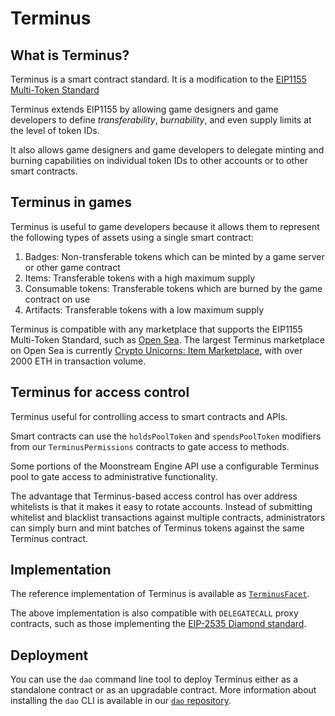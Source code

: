 # Terminus

## What is Terminus?

Terminus is a smart contract standard. It is a modification to the [EIP1155 Multi-Token Standard](https://eips.ethereum.org/EIPS/eip-1155)

Terminus extends EIP1155 by allowing game designers and game developers to define *transferability*, *burnability*, and even supply limits at the level of token IDs.

It also allows game designers and game developers to delegate minting and burning capabilities on individual
token IDs to other accounts or to other smart contracts.

## Terminus in games

Terminus is useful to game developers because it allows them to represent the following types of assets using a single smart contract:

1. Badges: Non-transferable tokens which can be minted by a game server or other game contract
1. Items: Transferable tokens with a high maximum supply
1. Consumable tokens: Transferable tokens which are burned by the game contract on use
1. Artifacts: Transferable tokens with a low maximum supply

Terminus is compatible with any marketplace that supports the EIP1155 Multi-Token Standard, such as
[Open Sea](https://opensea.io).
The largest Terminus marketplace on Open Sea is currently [Crypto Unicorns: Item Marketplace](https://opensea.io/collection/crypto-unicorns-items-marketplace),
with over 2000 ETH in transaction volume.

## Terminus for access control

Terminus useful for controlling access to smart contracts and APIs.

Smart contracts can use the `holdsPoolToken` and `spendsPoolToken` modifiers from our `TerminusPermissions`
contracts to gate access to methods.

Some portions of the Moonstream Engine API use a configurable Terminus pool to gate access to administrative
functionality.

The advantage that Terminus-based access control has over address whitelists is that it makes it easy to
rotate accounts. Instead of submitting whitelist and blacklist transactions against multiple contracts,
administrators can simply burn and mint batches of Terminus tokens against the same Terminus contract.

## Implementation

The reference implementation of Terminus is available as [`TerminusFacet`](https://github.com/bugout-dev/dao/blob/33b301b0e2219516b507a83c81c5b7d6670867be/contracts/terminus/TerminusFacet.sol).

The above implementation is also compatible with `DELEGATECALL` proxy contracts, such as those implementing the
[EIP-2535 Diamond standard](https://eips.ethereum.org/EIPS/eip-2535).

## Deployment

You can use the `dao` command line tool to deploy Terminus either as a standalone contract or as an upgradable contract.
More information about installing the `dao` CLI is available in our [`dao` repository](https://github.com/bugout-dev/dao).
